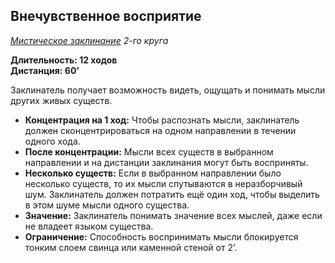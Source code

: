 ## Внечувственное восприятие

*[Мистическое заклинание](../arcane.md) 2-го круга*

**Длительность: 12 ходов**<br>
**Дистанция: 60’**

Заклинатель получает возможность видеть, ощущать и понимать мысли других живых существ.

- **Концентрация на 1 ход:** Чтобы распознать мысли, заклинатель должен сконцентрироваться на одном направлении в течении одного хода.
- **После концентрации:** Мысли всех существ в выбранном направлении и на дистанции заклинания могут быть восприняты.
- **Несколько существ:** Если в выбранном направлении было несколько существ, то их мысли спутываются в неразборчивый шум. Заклинатель должен потратить ещё один ход, чтобы выделить в этом шуме мысли одного существа.
- **Значение:** Заклинатель понимать значение всех мыслей, даже если не владеет языком существа.
- **Ограничение:** Способность воспринимать мысли блокируется тонким слоем свинца или каменной стеной от 2’.